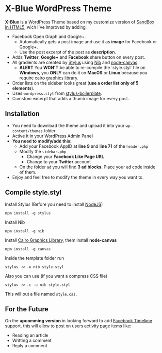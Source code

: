 # X-Blue WordPress Theme #
**X-Blue** is a [WordPress](http://www.wordpress.org/) Theme based on my customize version of [SandBox in HTML5](https://github.com/ikcam/Sandbox-HTML5), wich I've improved by adding:

* Facebook Open Graph and Google+.
	* Automatically gets a post image and use it as **image** for Facebook or Google+.
	* Use the post excerpt of the post as **description**.
* Adds **Twitter**, **Google+** and **Facebook** share button on every post.
* All gradients are created by [Stylus](https://github.com/LearnBoost/stylus) using [Nib](https://github.com/visionmedia/nib) and [node-canvas](https://github.com/learnboost/node-canvas).
	* **ALERT** You **WON'T** be able to re-compile the ´style.styl´ file on **Windows**, you **ONLY** can do it on **MacOS** or **Linux** because you require [cairo graphics library](http://cairographics.org/download/).
* Order lists on the sidebar looks great (**use a order list only of 5 elements**).
* Uses `wordpress.styl` from [stylus-boilerplate](https://github.com/neojp/stylus-boilerplate).
* Cumstom excerpt that adds a thumb image for every post.

## Installation ##
* You need to download the theme and upload it into your `wp-content/themes` folder
* Active it in your WordPress Admin Panel
* **You need to modify/add this:**
	* Add your Facebook AppID at **line 9** and **line 71** of the `header.php`
	* Modify the `sidebar.php`
		* Change your **Facebook Like Page URL**
		* Change to your **Twitter** account
	* On the folder `ad` you will find **3 ad blocks**. Place your ad code inside of them.
* Enjoy and feel free to modify the theme in every way you want to.

## Compile style.styl ##
Install Stylus (Before you need to install [NodeJS](http://nodejs.org))

	npm install -g stylus

Install Nib

	npm install -g nib

Install [Cairo Graphics Library](http://cairographics.org/download/), them install **node-canvas**

	npm install -g canvas

Inside the template folder run

	stylus -w -u nib style.styl

Also you can use (if you want a compress CSS file)

	stylus -w -c -u nib style.styl

This will out a file named `style.css`.

## For the Future ##
On the **upcomming version** in looking forward to add [Facebook Timelime](http://facebook.com/about/timeline) support, this will allow to post on users activity page items like:

* Reading an article
* Writting a comment
* Reply a comment
